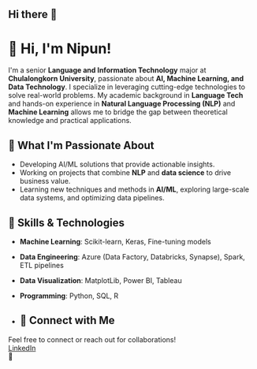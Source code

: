 ## Hi there 👋

# 👋 Hi, I'm Nipun!  

I'm a senior **Language and Information Technology** major at **Chulalongkorn University**, passionate about **AI, Machine Learning, and Data Technology**. I specialize in leveraging cutting-edge technologies to solve real-world problems. My academic background in **Language Tech** and hands-on experience in **Natural Language Processing (NLP)** and **Machine Learning** allows me to bridge the gap between theoretical knowledge and practical applications.

## 🌱 **What I'm Passionate About**  
- Developing AI/ML solutions that provide actionable insights.  
- Working on projects that combine **NLP** and **data science** to drive business value.  
- Learning new techniques and methods in **AI/ML**, exploring large-scale data systems, and optimizing data pipelines.

## 🔨 **Skills & Technologies**  
- **Machine Learning**: Scikit-learn, Keras, Fine-tuning models  
- **Data Engineering**: Azure (Data Factory, Databricks, Synapse), Spark, ETL pipelines  
- **Data Visualization**: MatplotLib, Power BI, Tableau  
- **Programming**: Python, SQL, R

- ## 📌 **Connect with Me**  
Feel free to connect or reach out for collaborations!  
[LinkedIn](https://www.linkedin.com/in/nipun-angkavichai-935455253/)  
🙌

<!--
**Nippypipo/Nippypipo** is a ✨ _special_ ✨ repository because its `README.md` (this file) appears on your GitHub profile.

Here are some ideas to get you started:

- 🔭 I’m currently working on ...
- 🌱 I’m currently learning ...
- 👯 I’m looking to collaborate on ...
- 🤔 I’m looking for help with ...
- 💬 Ask me about ...
- 📫 How to reach me: ...
- 😄 Pronouns: ...
- ⚡ Fun fact: ...
-->
